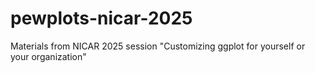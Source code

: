 # pewplots-nicar-2025
Materials from NICAR 2025 session "Customizing ggplot for yourself or your organization"
